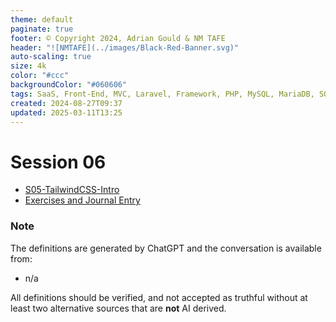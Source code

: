 ```yaml
---
theme: default
paginate: true
footer: © Copyright 2024, Adrian Gould & NM TAFE
header: "![NMTAFE](../images/Black-Red-Banner.svg)"
auto-scaling: true
size: 4k
color: "#ccc"
backgroundColor: "#060606"
tags: SaaS, Front-End, MVC, Laravel, Framework, PHP, MySQL, MariaDB, SQLite, Testing, Unit Testing, Feature Testng, PEST
created: 2024-08-27T09:37
updated: 2025-03-11T13:25
---
```

# Session 06

- [S05-TailwindCSS-Intro](session-05/S05-TailwindCSS-Intro.md)
- [Exercises and Journal Entry](../session-05-Exercises-and-Journal-Entry.md)
### Note

The definitions are generated by ChatGPT and the conversation is available from:

- n/a

All definitions should be verified, and not accepted as truthful without at least two alternative sources that are **not** AI derived.

